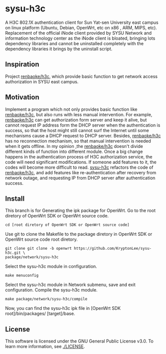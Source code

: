 # sysu-h3c
A H3C 802.1X authentication client for Sun Yat-sen University east campus 
on linux platform (Ubuntu, Debian, OpenWrt, etc on x86 , ARM, MIPS, etc). 
Replacement of the official iNode client provided by SYSU Network and 
information technology center as the iNode client is bloated, bringing 
lots dependency libraries and cannot be uninstalled completely with the 
dependency libraries it brings by the uninstall script.

## Inspiration
Project [renbaoke/h3c](https://github.com/renbaoke/h3c), which provide 
basic function to get network access authorization in SYSU east campus.

## Motivation
Implement a program which not only provides basic function like 
[renbaoke/h3c](https://github.com/renbaoke/h3c), but also runs with less 
manual intervention. 
For example, [renbaoke/h3c](https://github.com/renbaoke/h3c) can get 
authorization form server and keep it alive, but cannot request IP address 
form the DHCP server when the authentication is success, so that the host 
might still cannot surf the Internet until some mechanisms cause a DHCP 
request to DHCP server. 
Besides, [renbaoke/h3c](https://github.com/renbaoke/h3c) has no 
reconnection mechanism, so that manual intervention is needed when it 
gets offline.
In my opinion ,the [renbaoke/h3c](https://github.com/renbaoke/h3c) doesn't 
divide different kinds of function into different module. Once a big 
change happens in the authentication process of H3C authorization service, 
the code will need significant modifications. If someone add features to 
it, the codes will become more difficult to read.
[sysu-h3c](https://github.com/KryptonLee/sysu-h3c) refactors the code of 
[renbaoke/h3c](https://github.com/renbaoke/h3c), and add features like 
re-authentication after recovery from network outage, and requesting IP 
from DHCP server after authentication success.

## Install
This branch is for Generating the ipk package for OpenWrt.
Go to the root diretory of OpenWrt SDK or OpenWrt source code.
```
cd [root diretory of OpenWrt SDK or OpenWrt source code]
```
Use git to clone the Makefile to the package diretory in OpenWrt SDK or 
OpenWrt source code root diretory.
```
git clone git clone -b openwrt https://github.com/KryptonLee/sysu-h3c.git \
package/network/sysu-h3c
```
Select the sysu-h3c module in configuration.
```
make menuconfig
```
Select the sysu-h3c module in Network submenu, save and exit configuration.
Compile the sysu-h3c module.
```
make package/network/sysu-h3c/compile
```
Now, you can find the sysu-h3c ipk file in [OpenWrt SDK root]/bin/packages/
[target]/base.

## License
This software is licensed under the GNU General Public License v3.0.
To learn more information, see 
[./LICENSE](https://github.com/KryptonLee/sysu-h3c/blob/master/LICENSE).
